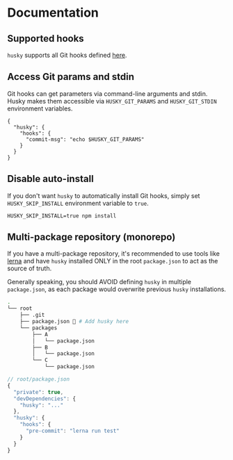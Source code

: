# Documentation

## Supported hooks

`husky` supports all Git hooks defined [here](https://git-scm.com/docs/githooks).

## Access Git params and stdin

Git hooks can get parameters via command-line arguments and stdin. Husky makes them accessible via `HUSKY_GIT_PARAMS` and `HUSKY_GIT_STDIN` environment variables.

```
{
  "husky": {
    "hooks": {
      "commit-msg": "echo $HUSKY_GIT_PARAMS"
    }
  }
}
```

## Disable auto-install

If you don't want `husky` to automatically install Git hooks, simply set `HUSKY_SKIP_INSTALL` environment variable to `true`.

```
HUSKY_SKIP_INSTALL=true npm install
```

## Multi-package repository (monorepo)

If you have a multi-package repository, it's recommended to use tools like [lerna](https://github.com/lerna/lerna) and have `husky` installed ONLY in the root `package.json` to act as the source of truth.

Generally speaking, you should AVOID defining `husky` in multiple `package.json`, as each package would overwrite previous `husky` installations.

```sh
.
└── root
    ├── .git
    ├── package.json 🐶 # Add husky here
    └── packages
        ├── A
        │   └── package.json
        ├── B
        │   └── package.json
        └── C
            └── package.json
```

```js
// root/package.json
{
  "private": true,
  "devDependencies": {
    "husky": "..."
  },
  "husky": {
    "hooks": {
      "pre-commit": "lerna run test"
    }
  }
}
```
